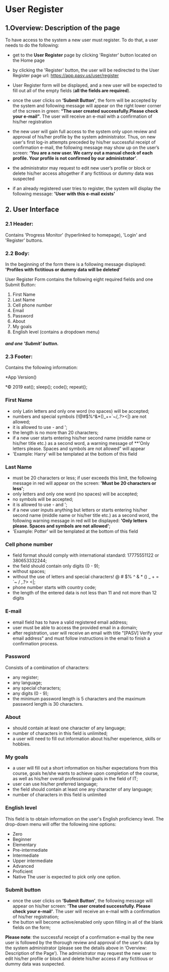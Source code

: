 # User Register

## 1.Overview: Description of the page 
To have access to the system a new user must register. 
To do that, a user needs to do the following:
* get to the **User Register** page by clicking 'Register' button located on the Home page 

* by clicking the 'Register' button, the user will be redirected to the User Register page url: 
  https://app.pasv.us/user/register
  
* User Register form will be displayed, and a new user will be expected to fill out all of the empty fields 
  (**all the fields are required**).
  
* once the user clicks on **‘Submit Button’**, the form will be accepted by the system  and following message 
  will appear on the right lower corner of the screen in green: 
  **“The user created successfully.Please check your e-mail”**. The user will receive an e-mail with a confirmation of his/her registration
   
* the new user will gain full access to the system only upon review and approval of his/her profile by
  the system administrator. Thus, on new user's first log-in attempts preceded by his/her successful receipt of 
  confirmation e-mail, the following message may show up on the user’s screen: 
  **‘You are a new user. We carry out a manual check of each profile. Your profile is not confirmed by our administrator’**.
 
* the administrator may request to edit new user’s profile or block or delete his/her access altogether if any fictitious 
  or dummy data was suspected
    
* if an already registered user tries to register, the system will display the following message:
  **'User with this e-mail exists'**

## 2. User Interface
### 2.1 Header: 
Contains 'Progress Monitor' (hyperlinked to homepage), 'Login' and 'Register' buttons.

### 2.2 Body:
In the beginning of the form there is a following message displayed:
**'Profiles with fictitious or dummy data will be deleted'** 

User Register Form contains the following eight required fields and one Submit Button: 
1. First Name
2. Last Name
3. Cell phone number
4. Email
5. Password
6. About
7. My goals
8. English level (contains a dropdown menu)
##### and one 'Submit' button.

### 2.3 Footer:
Contains the following information:

*App Version()

*© 2019 eat(); sleep(); code(); repeat();

### First Name

* only Latin letters and only one word (no spaces) will be accepted;
* numbers and special symbols (!@#$%^&*()_+=`~/\,.?><|) are not allowed;
* it is allowed to use - and ';
* the length is no more than 20 characters;
* if a new user starts entering his/her second name (middle name or his/her title etc.) as a second word, 
  a warning message of **'Only letters please. Spaces and symbols are not allowed” will appear
* 'Example: Harry' will be templated at the bottom of this field  

### Last Name

* must be 20 characters or less; if user exceeds this limit, the following message in red will appear on the screen:
 **'Must be 20 characters or less'**;
* only letters and only one word (no spaces) will be accepted;
* no symbols will be accepted;
* it is allowed to use - and ';
* if a new user inputs anything but letters or starts entering his/her second name (middle name or his/her title etc.) 
  as a second word, the following warning message in red will be displayed:
  **'Only letters please. Spaces and symbols are not allowed'**;
* 'Example: Potter' will be templated at the bottom of this field   

### Cell phone number
 
* field format should comply with international standard:
  17775551122 or 380653332244;
* the field should contain only digits (0 - 9);
* without spaces;
* without the use of letters and special characters! @ # $% ^ & * () _ + = `~ / \,.?> <|;
* phone number starts with country code;
* the length of the entered data is not less than 11 and not more than 12 digits


### E-mail

* email field has to have a valid registered email address;
* user must be able to access the provided email in a domain;
* after registration, user will receive an email with title "[PASV] Verify your email address" 
  and must follow instructions in the email to finish a confirmation process.


### Password

 Consists of a combination of characters:
* any register;
* any language;
* any special characters;
* any digits (0 - 9);
* the minimum password length is 5 characters and the maximum password length is 30 characters.


### About

* should contain at least one character of any language;
* number of characters in this field is unlimited;
* a user will need to fill out information about his/her experience, skills or hobbies. 
   

### My goals

* a user will fill out a short information on his/her expectations from this course, goals he/she wants to achieve
  upon completion of the course, as well as his/her overall professional goals in the field of IT;
* user can use his/her preferred language;
* the field should contain at least one any character of any language;
* number of characters in this field is unlimited


### English level

 This field is to obtain information on the user's English proficiency level. The drop-down menu will offer the
 following nine options:
* Zero
* Beginner
* Elementary
* Pre-intermediate
* Intermediate
* Upper intermediate
* Advanced
* Proficient
* Native
  The user is expected to pick only one option. 
 
 
 ### Submit button
 
* once the user clicks on **‘Submit Button’**, the following message will appear on his/her screen: 
  **'The user created successfully. Please check your e-mail'**. The user will receive an e-mail with a confirmation
  of his/her registration;
* the button will become active/enabled only upon filling in all of the blank fields on the form; 

 **Please note**: the successful receipt of a confirmation e-mail by the new user is followed by 
  the thorough review and approval of the user's data by the system administrator (please see the details above in 
 ‘Overview: Description of the Page’). The administrator may request the new user to edit his/her profile or block
  and delete his/her access if any fictitious or dummy data was suspected. 
  
